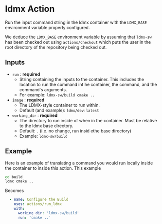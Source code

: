 # ldmx Action

Run the input command string in the ldmx container with the `LDMX_BASE` environment variable properly configured.

We deduce the `LDMX_BASE` environment variable by assuming that `ldmx-sw` has been checked out using `actions/checkout`
which puts the user in the root directory of the repository being checked out.

## Inputs

- `run` : **required**
  - String containing the inputs to the container. This includes the location to run the command int he container, the command, and the command's arguments.
  - For example: `ldmx-sw/build cmake ..`
- `image` : **required**
  - The LDMX-style container to run within.
  - Default (and example): `ldmx/dev:latest`
- `working_dir` : **required**
  - The directory to run inside of when in the container. Must be relative to the ldmx base directory.
  - Default: `.` (i.e. no change, run insid ethe base directory)
  - Example: `ldmx-sw/build`

## Example

Here is an example of translating a command you would run locally inside the container to inside this action.
This example

```bash
cd build
ldmx cmake ..
```

Becomes

```yaml
  - name: Configure the Build
    uses: actions/run_ldmx
    with:
      working_dir: 'ldmx-sw/build'
      run: 'cmake ..'
```

